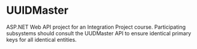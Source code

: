 # UUIDMaster
ASP.NET Web API project for an Integration Project course. Participating subsystems should consult the UUDMaster API to ensure identical primary keys for all identical entities.
